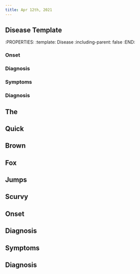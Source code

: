 ```yaml
---
title: Apr 12th, 2021
---
```


## Disease Template
:PROPERTIES:
:template: Disease
:including-parent: false
:END:
### Onset
### Diagnosis
### Symptoms
### Diagnosis
## The
## Quick
## Brown
## Fox
## Jumps
## Scurvy
## Onset
## Diagnosis
## Symptoms
## Diagnosis

